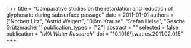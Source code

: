 +++
title = "Comparative studies on the retardation and reduction of glyphosate during subsurface passage"
date = 2011-01-01
authors = ["Norbert Litz", "Astrid Weigert", "Björn Krause", "Stefan Heise", "Gesche Grützmacher"]
publication_types = ["2"]
abstract = ""
selected = false
publication = "*IWA Water Research*"
doi = "10.1016/j.watres.2011.02.015"
+++

